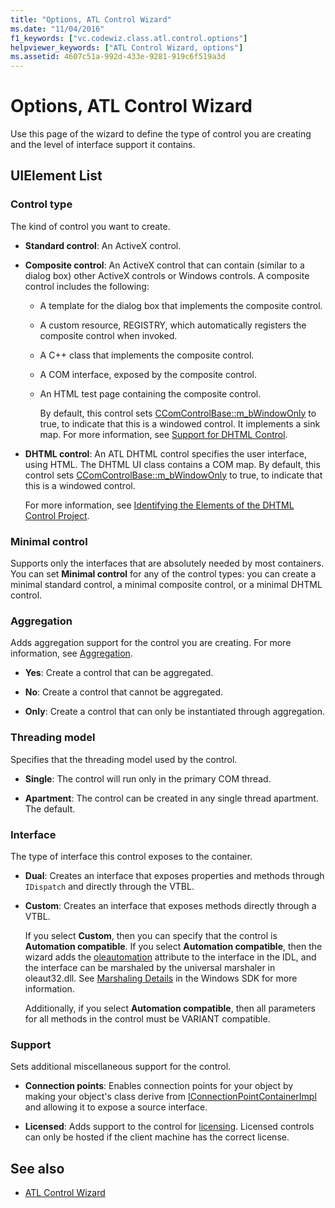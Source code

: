 ```yaml
---
title: "Options, ATL Control Wizard"
ms.date: "11/04/2016"
f1_keywords: ["vc.codewiz.class.atl.control.options"]
helpviewer_keywords: ["ATL Control Wizard, options"]
ms.assetid: 4607c51a-992d-433e-9281-919c6f519a3d
---
```

# Options, ATL Control Wizard

Use this page of the wizard to define the type of control you are creating and the level of interface support it contains.

## UIElement List

### Control type

The kind of control you want to create.

- **Standard control**: An ActiveX control.

- **Composite control**: An ActiveX control that can contain (similar to a dialog box) other ActiveX controls or Windows controls. A composite control includes the following:

  - A template for the dialog box that implements the composite control.

  - A custom resource, REGISTRY, which automatically registers the composite control when invoked.

  - A C++ class that implements the composite control.

  - A COM interface, exposed by the composite control.

  - An HTML test page containing the composite control.

    By default, this control sets [CComControlBase::m_bWindowOnly](../../atl/reference/ccomcontrolbase-class.md#m_bwindowonly) to true, to indicate that this is a windowed control. It implements a sink map. For more information, see [Support for DHTML Control](../../atl/atl-support-for-dhtml-controls.md).

- **DHTML control**: An ATL DHTML control specifies the user interface, using HTML. The DHTML UI class contains a COM map. By default, this control sets [CComControlBase::m_bWindowOnly](../../atl/reference/ccomcontrolbase-class.md#m_bwindowonly) to true, to indicate that this is a windowed control.

   For more information, see [Identifying the Elements of the DHTML Control Project](../../atl/identifying-the-elements-of-the-dhtml-control-project.md).

### Minimal control

Supports only the interfaces that are absolutely needed by most containers. You can set **Minimal control** for any of the control types: you can create a minimal standard control, a minimal composite control, or a minimal DHTML control.

### Aggregation

Adds aggregation support for the control you are creating. For more information, see [Aggregation](../../atl/aggregation.md).

- **Yes**: Create a control that can be aggregated.

- **No**: Create a control that cannot be aggregated.

- **Only**: Create a control that can only be instantiated through aggregation.

### Threading model

Specifies that the threading model used by the control.

- **Single**: The control will run only in the primary COM thread.

- **Apartment**: The control can be created in any single thread apartment. The default.

### Interface

The type of interface this control exposes to the container.

- **Dual**: Creates an interface that exposes properties and methods through `IDispatch` and directly through the VTBL.

- **Custom**: Creates an interface that exposes methods directly through a VTBL.

   If you select **Custom**, then you can specify that the control is **Automation compatible**. If you select **Automation compatible**, then the wizard adds the [oleautomation](../../windows/oleautomation.md) attribute to the interface in the IDL, and the interface can be marshaled by the universal marshaler in oleaut32.dll. See [Marshaling Details](/windows/desktop/com/marshaling-details) in the Windows SDK for more information.

   Additionally, if you select **Automation compatible**, then all parameters for all methods in the control must be VARIANT compatible.

### Support

Sets additional miscellaneous support for the control.

- **Connection points**: Enables connection points for your object by making your object's class derive from [IConnectionPointContainerImpl](../../atl/reference/iconnectionpointcontainerimpl-class.md) and allowing it to expose a source interface.

- **Licensed**: Adds support to the control for [licensing](/windows/desktop/com/licensing). Licensed controls can only be hosted if the client machine has the correct license.

## See also

- [ATL Control Wizard](../../atl/reference/atl-control-wizard.md)
